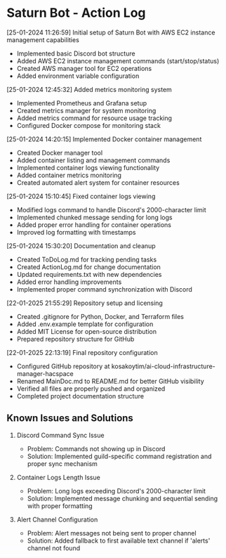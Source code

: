 # Saturn Bot - Action Log

[25-01-2024 11:26:59] Initial setup of Saturn Bot with AWS EC2 instance management capabilities
- Implemented basic Discord bot structure
- Added AWS EC2 instance management commands (start/stop/status)
- Created AWS manager tool for EC2 operations
- Added environment variable configuration

[25-01-2024 12:45:32] Added metrics monitoring system
- Implemented Prometheus and Grafana setup
- Created metrics manager for system monitoring
- Added metrics command for resource usage tracking
- Configured Docker compose for monitoring stack

[25-01-2024 14:20:15] Implemented Docker container management
- Created Docker manager tool
- Added container listing and management commands
- Implemented container logs viewing functionality
- Added container metrics monitoring
- Created automated alert system for container resources

[25-01-2024 15:10:45] Fixed container logs viewing
- Modified logs command to handle Discord's 2000-character limit
- Implemented chunked message sending for long logs
- Added proper error handling for container operations
- Improved log formatting with timestamps

[25-01-2024 15:30:20] Documentation and cleanup
- Created ToDoLog.md for tracking pending tasks
- Created ActionLog.md for change documentation
- Updated requirements.txt with new dependencies
- Added error handling improvements
- Implemented proper command synchronization with Discord

[22-01-2025 21:55:29] Repository setup and licensing
- Created .gitignore for Python, Docker, and Terraform files
- Added .env.example template for configuration
- Added MIT License for open-source distribution
- Prepared repository structure for GitHub

[22-01-2025 22:13:19] Final repository configuration
- Configured GitHub repository at kosakoytim/ai-cloud-infrastructure-manager-hacspace
- Renamed MainDoc.md to README.md for better GitHub visibility
- Verified all files are properly pushed and organized
- Completed project documentation structure

## Known Issues and Solutions

1. Discord Command Sync Issue
   - Problem: Commands not showing up in Discord
   - Solution: Implemented guild-specific command registration and proper sync mechanism

2. Container Logs Length Issue
   - Problem: Long logs exceeding Discord's 2000-character limit
   - Solution: Implemented message chunking and sequential sending with proper formatting

3. Alert Channel Configuration
   - Problem: Alert messages not being sent to proper channel
   - Solution: Added fallback to first available text channel if 'alerts' channel not found 